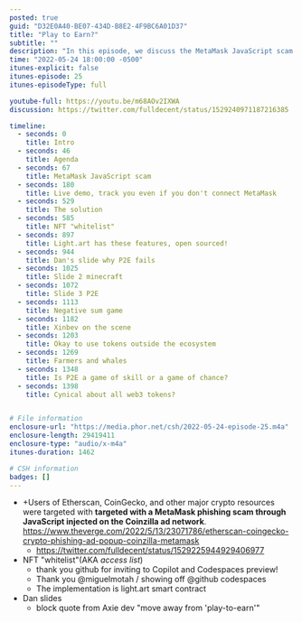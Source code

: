 ```yaml
---
posted: true
guid: "D32E0A40-BE07-434D-B8E2-4F9BC6A01D37"
title: "Play to Earn?"
subtitle: ""
description: "In this episode, we discuss the MetaMask JavaScript scam and the solution to it, as well as the concept of NFT \"whitelist\" and why \"play-to-earn\" games fail."
time: "2022-05-24 18:00:00 -0500"
itunes-explicit: false
itunes-episode: 25
itunes-episodeType: full

youtube-full: https://youtu.be/m68AOv2IXWA
discussion: https://twitter.com/fulldecent/status/1529240971187216385

timeline:
  - seconds: 0
    title: Intro
  - seconds: 46
    title: Agenda
  - seconds: 67
    title: MetaMask JavaScript scam
  - seconds: 180
    title: Live demo, track you even if you don't connect MetaMask
  - seconds: 529
    title: The solution
  - seconds: 585
    title: NFT "whitelist"
  - seconds: 897
    title: Light.art has these features, open sourced!
  - seconds: 944
    title: Dan's slide why P2E fails
  - seconds: 1025
    title: Slide 2 minecraft
  - seconds: 1072
    title: Slide 3 P2E
  - seconds: 1113
    title: Negative sum game
  - seconds: 1182
    title: Xinbev on the scene
  - seconds: 1203
    title: Okay to use tokens outside the ecosystem
  - seconds: 1269
    title: Farmers and whales
  - seconds: 1348
    title: Is P2E a game of skill or a game of chance?
  - seconds: 1398
    title: Cynical about all web3 tokens?


# File information
enclosure-url: "https://media.phor.net/csh/2022-05-24-episode-25.m4a"
enclosure-length: 29419411
enclosure-type: "audio/x-m4a"
itunes-duration: 1462

# CSH information
badges: []
---
```

<!--end of quick notes-->

- +Users of Etherscan, CoinGecko, and other major crypto resources were targeted with **targeted with a MetaMask phishing scam through JavaScript injected on the Coinzilla ad network**. https://www.theverge.com/2022/5/13/23071786/etherscan-coingecko-crypto-phishing-ad-popup-coinzilla-metamask
  - https://twitter.com/fulldecent/status/1529225944929406977
- NFT "whitelist"(AKA *access list*)
  - thank you github for inviting to Copilot and Codespaces preview!
  - Thank you @miguelmotah / showing off @github codespaces
  - The implementation is light.art smart contract
- Dan slides
  - block quote from Axie dev "move away from 'play-to-earn'"